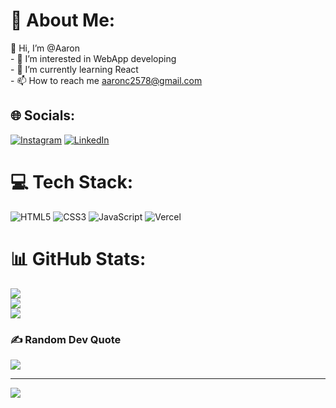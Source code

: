# 💫 About Me:
👋 Hi, I’m @Aaron<br>- 👀 I’m interested in WebApp developing<br>- 🌱 I’m currently learning React<br>- 📫 How to reach me aaronc2578@gmail.com


## 🌐 Socials:
[![Instagram](https://img.shields.io/badge/Instagram-%23E4405F.svg?logo=Instagram&logoColor=white)](https://instagram.com/https://www.instagram.com/its_me_arown/) [![LinkedIn](https://img.shields.io/badge/LinkedIn-%230077B5.svg?logo=linkedin&logoColor=white)](https://linkedin.com/in/https://www.linkedin.com/in/aaron-dev/) 

# 💻 Tech Stack:
![HTML5](https://img.shields.io/badge/html5-%23E34F26.svg?style=for-the-badge&logo=html5&logoColor=white) ![CSS3](https://img.shields.io/badge/css3-%231572B6.svg?style=for-the-badge&logo=css3&logoColor=white) ![JavaScript](https://img.shields.io/badge/javascript-%23323330.svg?style=for-the-badge&logo=javascript&logoColor=%23F7DF1E) ![Vercel](https://img.shields.io/badge/vercel-%23000000.svg?style=for-the-badge&logo=vercel&logoColor=white)
# 📊 GitHub Stats:
![](https://github-readme-stats.vercel.app/api?username=Aaron2578&theme=dark&hide_border=false&include_all_commits=false&count_private=false)<br/>
![](https://github-readme-streak-stats.herokuapp.com/?user=Aaron2578&theme=dark&hide_border=false)<br/>
![](https://github-readme-stats.vercel.app/api/top-langs/?username=Aaron2578&theme=dark&hide_border=false&include_all_commits=false&count_private=false&layout=compact)


### ✍️ Random Dev Quote
![](https://quotes-github-readme.vercel.app/api?type=horizontal&theme=radical)

---
[![](https://visitcount.itsvg.in/api?id=Aaron2578&icon=0&color=0)](https://visitcount.itsvg.in)

<!-- Proudly created with GPRM ( https://gprm.itsvg.in ) -->
